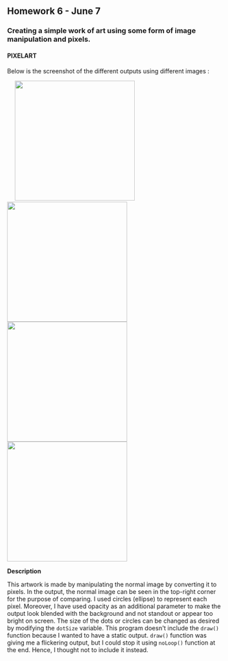 ## Homework 6 - June 7

###  Creating a simple work of art using some form of image manipulation and pixels.

#### PIXELART

Below is the screenshot of the different outputs using different images :

&emsp; <img src="https://github.com/ronit-singh/Intro_to_IM/blob/main/June%207/screenshot1.jpg" height="280"> <img src="https://github.com/ronit-singh/Intro_to_IM/blob/main/June%207/screenshot3.jpg" height="280"> <img src="https://github.com/ronit-singh/Intro_to_IM/blob/main/June%207/screenshot4.jpg" height="280"> <img src="https://github.com/ronit-singh/Intro_to_IM/blob/main/June%207/screenshot2.jpg" height="280">

**Description**

This artwork is made by manipulating the normal image by converting it to pixels. In the output, the normal image can be seen in the top-right corner for the purpose of comparing. I used circles (ellipse) to represent each pixel. Moreover, I have used opacity as an additional parameter to make the output look blended with the background and not standout or appear too bright on screen. The size of the dots or circles can be changed as desired by modifying the ````dotSize```` variable. This program doesn't include the ````draw()```` function because I wanted to have a static output. ````draw()```` function was giving me a flickering output, but I could stop it using ````noLoop()```` function at the end. Hence, I thought not to include it instead.




